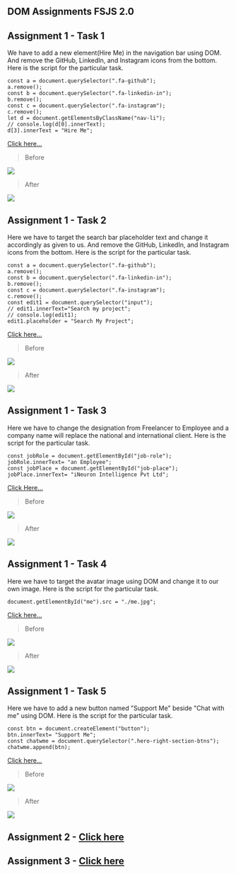 ## DOM Assignments FSJS 2.0

## Assignment 1 - Task 1

We have to add a new element(Hire Me) in the navigation bar using DOM. And remove the GitHub, LinkedIn, and Instagram icons from the bottom.
Here is the script for the particular task.

```
const a = document.querySelector(".fa-github");
a.remove();
const b = document.querySelector(".fa-linkedin-in");
b.remove();
const c = document.querySelector(".fa-instagram");
c.remove();
let d = document.getElementsByClassName("nav-li");
// console.log(d[0].innerText);
d[3].innerText = "Hire Me";
```

[Click here...](./firstAssignmentScripts/script.js)

>Before

![](./task1.PNG)

>After

![](./task1-after.PNG)

## Assignment 1 - Task 2

Here we have to target the search bar placeholder text and change it accordingly as given to us. And remove the GitHub, LinkedIn, and Instagram icons from the bottom.
Here is the script for the particular task.

```
const a = document.querySelector(".fa-github");
a.remove();
const b = document.querySelector(".fa-linkedin-in");
b.remove();
const c = document.querySelector(".fa-instagram");
c.remove();
const edit1 = document.querySelector("input");
// edit1.innerText="Search my project";
// console.log(edit1);
edit1.placeholder = "Search My Project";
```

[Click here...](./firstAssignmentScripts/script2.js)

>Before

![](./task1.PNG)

>After

![](./task2-after.PNG)

## Assignment 1 - Task 3

Here we have to change the designation from Freelancer to Employee and a company name will replace the national and international client.
Here is the script for the particular task.

```
const jobRole = document.getElementById("job-role");
jobRole.innerText= "an Employee";
const jobPlace = document.getElementById("job-place");
jobPlace.innerText= "iNeuron Intelligence Pvt Ltd";
```

[Click Here...](./firstAssignmentScripts/script3.js)

>Before

![](./task1.PNG)

>After

![](./task3-after.PNG)

## Assignment 1 - Task 4

Here we have to target the avatar image using DOM and change it to our own image.
Here is the script for the particular task.

```
document.getElementById("me").src = "./me.jpg";
```

[Click here...](./firstAssignmentScripts/script4.js)

>Before

![](./task1.PNG)

>After

![](./task4-after.PNG)

## Assignment 1 - Task 5

Here we have to add a new button named "Support Me" beside "Chat with me" using DOM.
Here is the script for the particular task.

```
const btn = document.createElement("button");
btn.innerText= "Support Me";
const chatwme = document.querySelector(".hero-right-section-btns");
chatwme.append(btn);
```

[Click here...](./firstAssignmentScripts/script5.js)

>Before

![](./task1.PNG)

>After

![](./task5-after.PNG)


## Assignment 2 - [Click here](./about/readme.md)

## Assignment 3 - [Click here](./contact/readme.md)